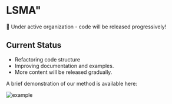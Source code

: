 # LSMA"

🚧 Under active organization - code will be released progressively!

## Current Status
- Refactoring code structure
- Improving documentation and examples.
- More content will be released gradually.


A brief demonstration of our method is available here:

![example](example.gif)
